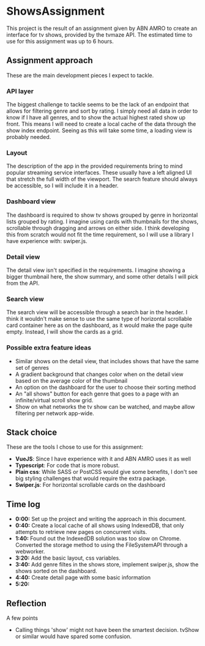 # ShowsAssignment

This project is the result of an assignment given by ABN AMRO
to create an interface for tv shows, provided by the tvmaze API.
The estimated time to use for this assignment was up to 6 hours.

## Assignment approach

These are the main development pieces I expect to tackle.

### API layer

The biggest challenge to tackle seems to be the lack of an
endpoint that allows for filtering genre and sort by rating. I
simply need all data in order to know if I have all genres, 
and to show the actual highest rated show up front. This means
I will need to create a local cache of the data through the show
index endpoint. Seeing as this will take some time, a loading view
is probably needed.

### Layout

The description of the app in the provided requirements bring
to mind popular streaming service interfaces. These usually have
a left aligned UI that stretch the full width of the viewport.
The search feature should always be accessible, so I will include
it in a header.

### Dashboard view

The dashboard is required to show tv shows grouped by genre in
horizontal lists grouped by rating. I imagine using cards with 
thumbnails for the shows, scrollable through dragging and arrows
on either side. I think developing this from scratch would not 
fit the time requirement, so I will use a library I have 
experience with: swiper.js.

### Detail view

The detail view isn't specified in the requirements. I imagine
showing a bigger thumbnail here, the show summary, and some other
details I will pick from the API.

### Search view

The search view will be accessible through a search bar in the 
header. I think it wouldn't make sense to use the same type of
horizontal scrollable card container here as on the dashboard,
as it would make the page quite empty. Instead, I will show
the cards as a grid.

### Possible extra feature ideas

- Similar shows on the detail view, that includes shows that have the same set of genres
- A gradient background that changes color when on the detail view based on the average color of the thumbnail
- An option on the dashboard for the user to choose their sorting method
- An "all shows" button for each genre that goes to a page with an infinite/virtual scroll show grid.
- Show on what networks the tv show can be watched, and maybe allow filtering per network app-wide.

## Stack choice

These are the tools I chose to use for this assignment:

* **VueJS**: Since I have experience with it and ABN AMRO uses it as well
* **Typescript**: For code that is more robust.
* **Plain css**: While SASS or PostCSS would give some benefits, I don't see big styling challenges that would require the extra package.
* **Swiper.js**: For horizontal scrollable cards on the dashboard

## Time log

* **0:00:** Set up the project and writing the approach in this document.
* **0:40:** Create a local cache of all shows using IndexedDB, that only attempts to retrieve new pages on concurrent visits.
* **1:40:** Found out the IndexedDB solution was too slow on Chrome. Converted the storage method to using the FileSystemAPI through a webworker.
* **3:20:** Add the basic layout, css variables.
* **3:40:** Add genre filtes in the shows store, implement swiper.js, show the shows sorted on the dashboard.
* **4:40:** Create detail page with some basic information
* **5:20:** 


## Reflection

A few points

* Calling things 'show' might not have been the smartest decision. tvShow or similar would have spared some confusion.